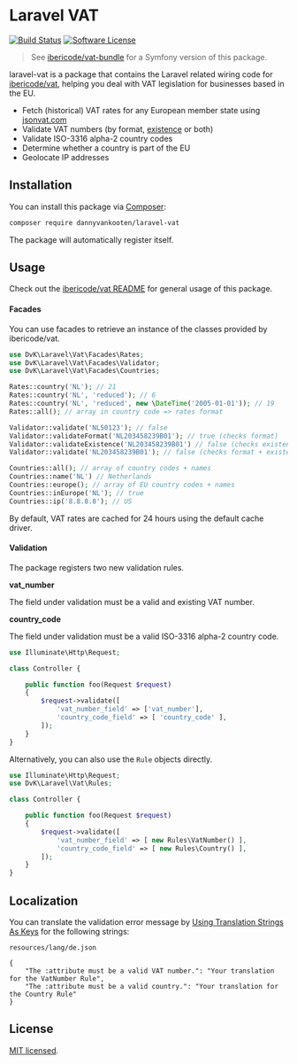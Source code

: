 Laravel VAT
================

<a href="https://travis-ci.org/dannyvankooten/laravel-vat"><img src="https://img.shields.io/travis/dannyvankooten/laravel-vat/master.svg?style=flat-square" alt="Build Status"></img></a>
<a href="LICENSE"><img src="https://img.shields.io/badge/license-MIT-brightgreen.svg?style=flat-square" alt="Software License"></img></a>

> See [ibericode/vat-bundle](https://github.com/ibericode/vat-bundle) for a Symfony version of this package.

laravel-vat is a package that contains the Laravel related wiring code for [ibericode/vat](https://github.com/ibericode/vat/tree/1.2.1), helping you deal with VAT legislation for businesses based in the EU.

- Fetch (historical) VAT rates for any European member state using [jsonvat.com](https://github.com/adamcooke/vat-rates)
- Validate VAT numbers (by format, [existence](http://ec.europa.eu/taxation_customs/vies/) or both)
- Validate ISO-3316 alpha-2 country codes
- Determine whether a country is part of the EU
- Geolocate IP addresses

## Installation

You can install this package via [Composer](https://getcomposer.org/):

```bash
composer require dannyvankooten/laravel-vat
```

The package will automatically register itself.


## Usage

Check out the [ibericode/vat README](https://github.com/ibericode/vat/tree/1.2.1) for general usage of this package.


#### Facades

You can use facades to retrieve an instance of the classes provided by ibericode/vat.

```php
use DvK\Laravel\Vat\Facades\Rates;
use DvK\Laravel\Vat\Facades\Validator;
use DvK\Laravel\Vat\Facades\Countries;

Rates::country('NL'); // 21
Rates::country('NL', 'reduced'); // 6
Rates::country('NL', 'reduced', new \DateTime('2005-01-01')); // 19
Rates::all(); // array in country code => rates format

Validator::validate('NL50123'); // false
Validator::validateFormat('NL203458239B01'); // true (checks format)
Validator::validateExistence('NL203458239B01') // false (checks existence)
Validator::validate('NL203458239B01'); // false (checks format + existence)

Countries::all(); // array of country codes + names
Countries::name('NL') // Netherlands
Countries::europe(); // array of EU country codes + names
Countries::inEurope('NL'); // true
Countries::ip('8.8.8.8'); // US
```

By default, VAT rates are cached for 24 hours using the default cache driver.


#### Validation

The package registers two new validation rules.

**vat_number**

The field under validation must be a valid and existing VAT number.

**country_code**

The field under validation must be a valid ISO-3316 alpha-2 country code.

```php
use Illuminate\Http\Request;

class Controller {

    public function foo(Request $request)
    {
        $request->validate([
            'vat_number_field' => ['vat_number'],
            'country_code_field' => [ 'country_code' ],
        ]);
    }
}
```

Alternatively, you can also use the `Rule` objects directly.

```php
use Illuminate\Http\Request;
use DvK\Laravel\Vat\Rules;

class Controller {

    public function foo(Request $request)
    {
        $request->validate([
            'vat_number_field' => [ new Rules\VatNumber() ],
            'country_code_field' => [ new Rules\Country() ],
        ]);
    }
}
```

## Localization
You can translate the validation error message by [Using Translation Strings As Keys](https://laravel.com/docs/6.x/localization#using-translation-strings-as-keys) for the following strings:

`resources/lang/de.json`
```
{
    "The :attribute must be a valid VAT number.": "Your translation for the VatNumber Rule",
    "The :attribute must be a valid country.": "Your translation for the Country Rule"
}
```

## License

[MIT licensed](LICENSE).
